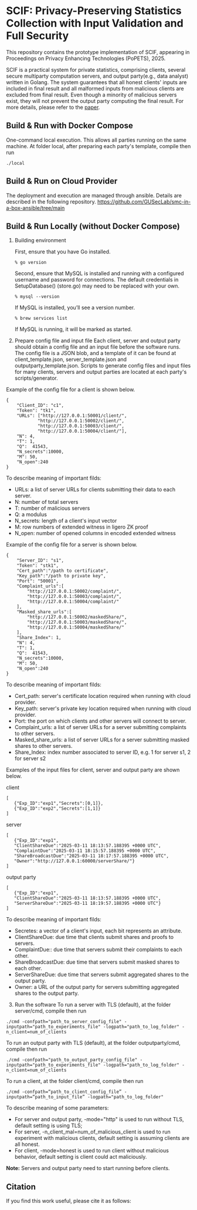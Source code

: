 # SCIF: Privacy-Preserving Statistics Collection with Input Validation and Full Security
This repository contains the prototype implementation of SCIF, appearing in Proceedings on Privacy Enhancing Technologies (PoPETS), 2025.

SCIF is a practical system for private statistics,  comprising clients, several secure multiparty computation servers, and output party(e.g., data analyst) written in Golang. The system guarantees that all honest clients' inputs are included in final result and all malformed inputs from malicious clients are excluded from final result. Even though a minority of malicious servers exist, they will not prevent the output party computing the final result. For more details, please refer to the [paper](https://eprint.iacr.org/2024/1821).

## Build & Run with Docker Compose
One-command local execution. This allows all parties running on the same machine.
At folder local, after preparing each party's template, compile then run
```
./local
```

## Build & Run on Cloud Provider
The deployment and execution are managed through ansible. Details are described in the following repository.
https://github.com/GUSecLab/smc-in-a-box-ansible/tree/main

## Build & Run Locally (without Docker Compose)
1. Building environment
   
   First, ensure that you have Go installed. 

   ```
   % go version
   ```
   
   Second, ensure that MySQL is installed and running with a configured username and password for connections. The default credentials in SetupDatabase() (store.go) may need to be replaced with your own.

   ```
   % mysql --version 
   ```

   If MySQL is installed, you’ll see a version number.

   ```
   % brew services list
   ```

   If MySQL is running, it will be marked as started.
   
2. Prepare config file and input file
Each client, server and output party should obtain a config file and an input file before the software runs. The config file is a JSON blob, and a template of it can be found at client_template.json, server_template.json and outputparty_template.json. Scripts to generate config files and input files for many clients, servers and output parties are located at each party's scripts/generator.

Example of the config file for a client is shown below. 
```
{
    "Client_ID": "c1",
    "Token": "tk1",
    "URLs": ["http://127.0.0.1:50001/client/", 
            "http://127.0.0.1:50002/client/", 
            "http://127.0.0.1:50003/client/", 
            "http://127.0.0.1:50004/client/"], 
    "N": 4,  
    "T": 1,  
    "Q":  41543, 
    "N_secrets":10000, 
    "M": 50, 
    "N_open":240 
}
```

To describe meaning of important filds:
- URLs: a list of server URLs for clients submitting their data to each server.
- N: number of total servers
- T: number of malicious servers
- Q: a modulus
- N_secrets: length of a client's input vector
- M: row numbers of extended witness in ligero ZK proof
- N_open: number of opened columns in encoded extended witness

Example of the config file for a server is shown below.
```
{
    "Server_ID": "s1",
    "Token": "stk1",
    "Cert_path":"/path to certificate", 
    "Key_path":"/path to private key",  
    "Port": "50001", 
    "Complaint_urls":[
        "http://127.0.0.1:50002/complaint/", 
        "http://127.0.0.1:50003/complaint/", 
        "http://127.0.0.1:50004/complaint/"  
    ],
    "Masked_share_urls":[
        "http://127.0.0.1:50002/maskedShare/", 
        "http://127.0.0.1:50003/maskedShare/", 
        "http://127.0.0.1:50004/maskedShare/"  
    ],
    "Share_Index": 1, 
    "N": 4, 
    "T": 1, 
    "Q":  41543, 
    "N_secrets":10000,
    "M": 50,  
    "N_open":240
}
```

To describe meaning of important filds:

- Cert_path: server's certificate location required when running with cloud provider.
- Key_path: server's private key location required when running with cloud provider.
- Port: the port on which clients and other servers will connect to server.
- Complaint_urls: a list of server URLs for a server submitting complaints to other servers.
- Masked_share_urls: a list of server URLs for a server submitting masked shares to other servers.
- Share_Index: index number associated to server ID, e.g. 1 for server s1, 2 for server s2


Examples of the input files for client, server and output party are shown below.

client
```
[
   {"Exp_ID":"exp1","Secrets":[0,1]},
   {"Exp_ID":"exp2","Secrets":[1,1]}
]
```

server
```
[
   {"Exp_ID":"exp1",
   "ClientShareDue":"2025-03-11 18:13:57.188395 +0000 UTC",  
   "ComplaintDue":"2025-03-11 18:15:57.188395 +0000 UTC", 
   "ShareBroadcastDue":"2025-03-11 18:17:57.188395 +0000 UTC", 
   "Owner":"http://127.0.0.1:60000/serverShare/"}
]
```

output party
```
[
   {"Exp_ID":"exp1",
   "ClientShareDue":"2025-03-11 18:13:57.188395 +0000 UTC",
   "ServerShareDue":"2025-03-11 18:19:57.188395 +0000 UTC"} 
]
```

To describe meaning of important filds:

- Secretes: a vector of a client's input, each bit represents an attribute.
- ClientShareDue: due time that clients submit shares and proofs to servers.
- ComplaintDue:: due time that servers submit their complaints to each other.
- ShareBroadcastDue: due time that servers submit masked shares to each other.
- ServerShareDue: due time that servers submit aggregated shares to the output party.
- Owner: a URL of the output party for servers submitting aggregated shares to the output party.

3. Run the software
To run a server with TLS (default), at the folder server/cmd, compile then run
```
./cmd -confpath="path_to_server_config_file" -inputpath="path_to_experiments_file" -logpath="path_to_log_folder" -n_client=num_of_clients
```

To run an output party with TLS (default), at the folder outputparty/cmd, compile then run
```
./cmd -confpath="path_to_output_party_config_file" -inputpath="path_to_experiments_file" -logpath="path_to_log_folder" -n_client=num_of_clients
```

To run a client, at the folder client/cmd, compile then run
```
./cmd -confpath=“path_to_client_config_file” -inputpath=“path_to_input_file” -logpath="path_to_log_folder"
``` 

To describe meaning of some parameters:
- For server and output party, -mode="http" is used to run without TLS, default setting is using TLS; 
- For server, -n_client_mal=num_of_malicious_client is used to run experiment with malicious clients, default setting is assuming clients are all honest.
- For client, -mode=honest is used to run client without malicious behavior, default setting is client could act maliciously.
   
 **Note:** Servers and output party need to start running before clients.


## Citation
If you find this work useful, please cite it as follows:




  
